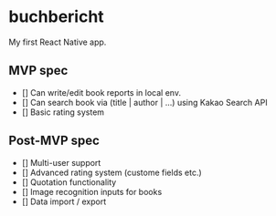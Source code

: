 # buchbericht

My first React Native app.

## MVP spec

- [] Can write/edit book reports in local env.
- [] Can search book via (title | author | ...) using Kakao Search API
- [] Basic rating system

## Post-MVP spec

- [] Multi-user support
- [] Advanced rating system (custome fields etc.)
- [] Quotation functionality
- [] Image recognition inputs for books
- [] Data import / export
